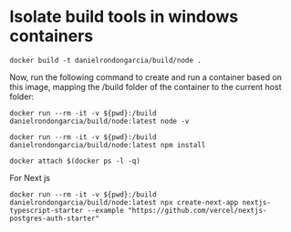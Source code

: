 # Isolate build tools in windows containers

```cli
docker build -t danielrondongarcia/build/node .
```

Now, run the following command to create and run a container based on this image, mapping the /build folder of the container to the current host folder:

```cli
docker run --rm -it -v ${pwd}:/build danielrondongarcia/build/node:latest node -v
```

```cli
docker run --rm -it -v ${pwd}:/build danielrondongarcia/build/node:latest npm install
```

```cli
docker attach $(docker ps -l -q)
```

For Next js

```cli
docker run --rm -it -v ${pwd}:/build danielrondongarcia/build/node:latest npx create-next-app nextjs-typescript-starter --example "https://github.com/vercel/nextjs-postgres-auth-starter"
```
